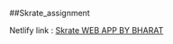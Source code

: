 ##Skrate_assignment

Netlify link : 
<a href="skratewebapp.netlify.app
" > Skrate WEB APP BY BHARAT<a/>
